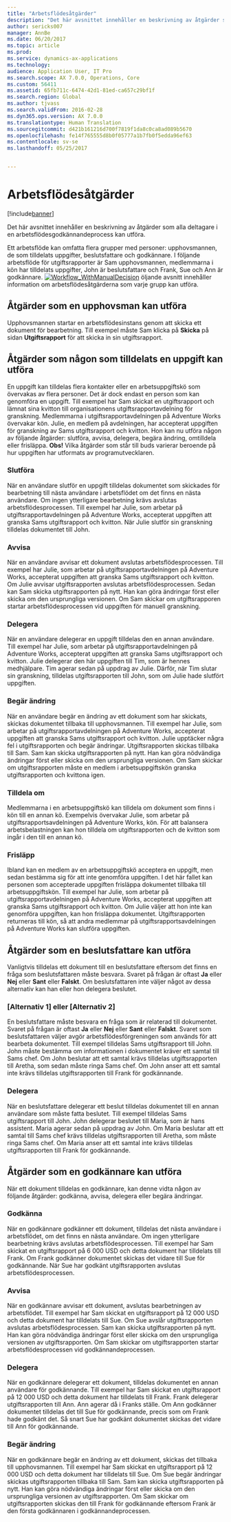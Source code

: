 ```yaml
---
title: "Arbetsflödesåtgärder"
description: "Det här avsnittet innehåller en beskrivning av åtgärder som alla deltagare i en arbetsflödesgodkännandeprocess kan utföra."
author: sericks007
manager: AnnBe
ms.date: 06/20/2017
ms.topic: article
ms.prod: 
ms.service: dynamics-ax-applications
ms.technology: 
audience: Application User, IT Pro
ms.search.scope: AX 7.0.0, Operations, Core
ms.custom: 56411
ms.assetid: 65fb711c-6474-42d1-81ed-ca657c29bf1f
ms.search.region: Global
ms.author: tjvass
ms.search.validFrom: 2016-02-28
ms.dyn365.ops.version: AX 7.0.0
ms.translationtype: Human Translation
ms.sourcegitcommit: d421b161216d700f7819f1da8c0ca8ad089b5670
ms.openlocfilehash: fe14f765555d8b0f05777a1b7fb0f5edda96ef63
ms.contentlocale: sv-se
ms.lasthandoff: 05/25/2017


---
```


# <a name="workflow-actions"></a>Arbetsflödesåtgärder

[!include[banner](../includes/banner.md)]


Det här avsnittet innehåller en beskrivning av åtgärder som alla deltagare i en arbetsflödesgodkännandeprocess kan utföra.

Ett arbetsflöde kan omfatta flera grupper med personer: upphovsmannen, de som tilldelats uppgifter, beslutsfattare och godkännare. I följande arbetsflöde för utgiftsrapporter är Sam upphovsmannen, medlemmarna i kön har tilldelats uppgifter, John är beslutsfattare och Frank, Sue och Ann är godkännare.   [![Workflow\_WithManualDecision](./media/workflow_withmanualdecision.gif)](./media/workflow_withmanualdecision.gif) öljande avsnitt innehåller information om arbetsflödesåtgärderna som varje grupp kan utföra.

## <a name="actions-that-an-originator-can-perform"></a>Åtgärder som en upphovsman kan utföra
Upphovsmannen startar en arbetsflödesinstans genom att skicka ett dokument för bearbetning. Till exempel måste Sam klicka på **Skicka** på sidan **Utgiftsrapport** för att skicka in sin utgiftsrapport.

## <a name="actions-that-a-task-assignee-can-perform"></a>Åtgärder som någon som tilldelats en uppgift kan utföra
En uppgift kan tilldelas flera kontakter eller en arbetsuppgiftskö som övervakas av flera personer. Det är dock endast en person som kan genomföra en uppgift. Till exempel har Sam skickat en utgiftsrapport och lämnat sina kvitton till organisationens utgiftsrapportavdelning för granskning. Medlemmarna i utgiftsrapportavdelningen på Adventure Works övervakar kön. Julie, en medlem på avdelningen, har accepterat uppgiften för granskning av Sams utgiftsrapport och kvitton. Hon kan nu utföra någon av följande åtgärder: slutföra, avvisa, delegera, begära ändring, omtilldela eller frisläppa. **Obs!** Vilka åtgärder som står till buds varierar beroende på hur uppgiften har utformats av programutvecklaren.

### <a name="complete"></a>Slutföra

När en användare slutför en uppgift tilldelas dokumentet som skickades för bearbetning till nästa användare i arbetsflödet om det finns en nästa användare. Om ingen ytterligare bearbetning krävs avslutas arbetsflödesprocessen. Till exempel har Julie, som arbetar på utgiftsrapportavdelningen på Adventure Works, accepterat uppgiften att granska Sams utgiftsrapport och kvitton. När Julie slutför sin granskning tilldelas dokumentet till John.

### <a name="reject"></a>Avvisa

När en användare avvisar ett dokument avslutas arbetsflödesprocessen. Till exempel har Julie, som arbetar på utgiftsrapportavdelningen på Adventure Works, accepterat uppgiften att granska Sams utgiftsrapport och kvitton. Om Julie avvisar utgiftsrapporten avslutas arbetsflödesprocessen. Sedan kan Sam skicka utgiftsrapporten på nytt. Han kan göra ändringar först eller skicka om den ursprungliga versionen. Om Sam skickar om utgiftsrapporen startar arbetsflödesprocessen vid uppgiften för manuell granskning.

### <a name="delegate"></a>Delegera

När en användare delegerar en uppgift tilldelas den en annan användare. Till exempel har Julie, som arbetar på utgiftsrapportavdelningen på Adventure Works, accepterat uppgiften att granska Sams utgiftsrapport och kvitton. Julie delegerar den här uppgiften till Tim, som är hennes medhjälpare. Tim agerar sedan på uppdrag av Julie. Därför, när Tim slutar sin granskning, tilldelas utgiftsrapporten till John, som om Julie hade slutfört uppgiften.

### <a name="request-change"></a>Begär ändring

När en användare begär en ändring av ett dokument som har skickats, skickas dokumentet tillbaka till upphovsmannen. Till exempel har Julie, som arbetar på utgiftsrapportavdelningen på Adventure Works, accepterat uppgiften att granska Sams utgiftsrapport och kvitton. Julie upptäcker några fel i utgiftsrapporten och begär ändringar. Utgiftsrapporten skickas tillbaka till Sam. Sam kan skicka utgiftsrapporten på nytt. Han kan göra nödvändiga ändringar först eller skicka om den ursprungliga versionen. Om Sam skickar om utgiftsrapporten måste en medlem i arbetsuppgiftskön granska utgiftsrapporten och kvittona igen.

### <a name="reassign"></a>Tilldela om

Medlemmarna i en arbetsuppgiftskö kan tilldela om dokument som finns i kön till en annan kö. Exempelvis övervakar Julie, som arbetar på utgiftsrapportsavdelningen på Adventure Works, kön. För att balansera arbetsbelastningen kan hon tilldela om utgiftsrapporten och de kvitton som ingår i den till en annan kö.

### <a name="release"></a>Frisläpp

Ibland kan en medlem av en arbetsuppgiftskö acceptera en uppgift, men sedan bestämma sig för att inte genomföra uppgiften. I det här fallet kan personen som accepterade uppgiften frisläppa dokumentet tillbaka till arbetsuppgiftskön. Till exempel har Julie, som arbetar på utgiftsrapportavdelningen på Adventure Works, accepterat uppgiften att granska Sams utgiftsrapport och kvitton. Om Julie väljer att hon inte kan genomföra uppgiften, kan hon frisläppa dokumentet. Utgiftsrapporten returneras till kön, så att andra medlemmar på utgiftsrapportsavdelningen på Adventure Works kan slutföra uppgiften.

## <a name="actions-that-a-decision-maker-can-perform"></a>Åtgärder som en beslutsfattare kan utföra
Vanligtvis tilldelas ett dokument till en beslutsfattare eftersom det finns en fråga som beslutsfattaren måste besvara. Svaret på frågan är oftast **Ja** eller **Nej** eller **Sant** eller **Falskt**. Om beslutsfattaren inte väljer något av dessa alternativ kan han eller hon delegera beslutet.

### <a name="choice-1-or-choice-2"></a>\[Alternativ 1\] eller \[Alternativ 2\]

En beslutsfattare måste besvara en fråga som är relaterad till dokumentet. Svaret på frågan är oftast **Ja** eller **Nej** eller **Sant** eller **Falskt**. Svaret som beslutsfattaren väljer avgör arbetsflödesförgreningen som används för att bearbeta dokumentet. Till exempel tilldelas Sams utgiftsrapport till John. John måste bestämma om informationen i dokumentet kräver ett samtal till Sams chef. Om John beslutar att ett samtal krävs tilldelas utgiftsrapporten till Aretha, som sedan måste ringa Sams chef. Om John anser att ett samtal inte krävs tilldelas utgiftsrapporten till Frank för godkännande.

### <a name="delegate"></a>Delegera

När en beslutsfattare delegerar ett beslut tilldelas dokumentet till en annan användare som måste fatta beslutet. Till exempel tilldelas Sams utgiftsrapport till John. John delegerar beslutet till Maria, som är hans assistent. Maria agerar sedan på uppdrag av John. Om Maria beslutar att ett samtal till Sams chef krävs tilldelas utgiftsrapporten till Aretha, som måste ringa Sams chef. Om Maria anser att ett samtal inte krävs tilldelas utgiftsrapporten till Frank för godkännande.

## <a name="actions-that-an-approver-can-perform"></a>Åtgärder som en godkännare kan utföra
När ett dokument tilldelas en godkännare, kan denne vidta någon av följande åtgärder: godkänna, avvisa, delegera eller begära ändringar.

### <a name="approve"></a>Godkänna

När en godkännare godkänner ett dokument, tilldelas det nästa användare i arbetsflödet, om det finns en nästa användare. Om ingen ytterligare bearbetning krävs avslutas arbetsflödesprocessen. Till exempel har Sam skickat en utgiftsrapport på 6 000 USD och detta dokument har tilldelats till Frank. Om Frank godkänner dokumentet skickas det vidare till Sue för godkännande. När Sue har godkänt utgiftsrapporten avslutas arbetsflödesprocessen.

### <a name="reject"></a>Avvisa

När en godkännare avvisar ett dokument, avslutas bearbetningen av arbetsflödet. Till exempel har Sam skickat en utgiftsrapport på 12 000 USD och detta dokument har tilldelats till Sue. Om Sue avslår utgiftsrapporten avslutas arbetsflödesprocessen. Sam kan skicka utgiftsrapporten på nytt. Han kan göra nödvändiga ändringar först eller skicka om den ursprungliga versionen av utgiftsrapporten. Om Sam skickar om utgiftsrapporten startar arbetsflödesprocessen vid godkännandeprocessen.

### <a name="delegate"></a>Delegera

När en godkännare delegerar ett dokument, tilldelas dokumentet en annan användare för godkännande. Till exempel har Sam skickat en utgiftsrapport på 12 000 USD och detta dokument har tilldelats till Frank. Frank delegerar utgiftsrapporten till Ann. Ann agerar då i Franks ställe. Om Ann godkänner dokumentet tilldelas det till Sue för godkännande, precis som om Frank hade godkänt det. Så snart Sue har godkänt dokumentet skickas det vidare till Ann för godkännande.

### <a name="request-change"></a>Begär ändring

När en godkännare begär en ändring av ett dokument, skickas det tillbaka till upphovsmannen. Till exempel har Sam skickat en utgiftsrapport på 12 000 USD och detta dokument har tilldelats till Sue. Om Sue begär ändringar skickas utgiftsrapporten tillbaka till Sam. Sam kan skicka utgiftsrapporten på nytt. Han kan göra nödvändiga ändringar först eller skicka om den ursprungliga versionen av utgiftsrapporten. Om Sam skickar om utgiftsrapporten skickas den till Frank för godkännande eftersom Frank är den första godkännaren i godkännandeprocessen.





